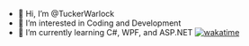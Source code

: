 - 👋 Hi, I’m @TuckerWarlock
- 👀 I’m interested in Coding and Development
- 🌱 I’m currently learning C#, WPF, and ASP.NET
[![wakatime](https://wakatime.com/badge/user/7068e34f-769c-4412-8297-23bf47177f27.svg)](https://wakatime.com/@7068e34f-769c-4412-8297-23bf47177f27)
